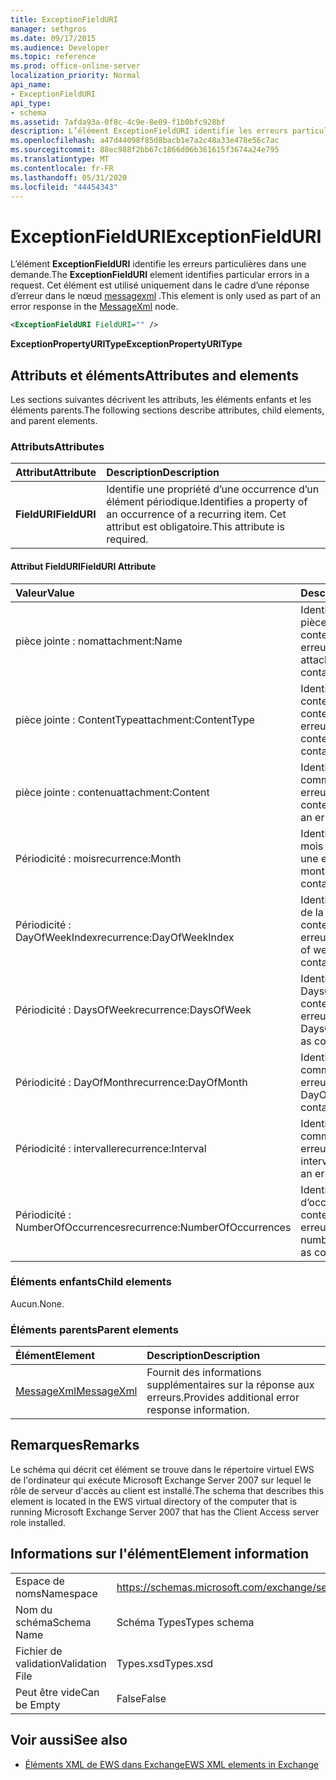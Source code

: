 ```yaml
---
title: ExceptionFieldURI
manager: sethgros
ms.date: 09/17/2015
ms.audience: Developer
ms.topic: reference
ms.prod: office-online-server
localization_priority: Normal
api_name:
- ExceptionFieldURI
api_type:
- schema
ms.assetid: 7afda93a-0f8c-4c9e-8e09-f1b0bfc928bf
description: L’élément ExceptionFieldURI identifie les erreurs particulières dans une demande. Cet élément est utilisé uniquement dans le cadre d’une réponse d’erreur dans le nœud MessageXml.
ms.openlocfilehash: a47d44098f85d8bacb1e7a2c48a33e478e56c7ac
ms.sourcegitcommit: 88ec988f2bb67c1866d06b361615f3674a24e795
ms.translationtype: MT
ms.contentlocale: fr-FR
ms.lasthandoff: 05/31/2020
ms.locfileid: "44454343"
---
```

# <a name="exceptionfielduri"></a><span data-ttu-id="cc75e-104">ExceptionFieldURI</span><span class="sxs-lookup"><span data-stu-id="cc75e-104">ExceptionFieldURI</span></span>

<span data-ttu-id="cc75e-105">L’élément **ExceptionFieldURI** identifie les erreurs particulières dans une demande.</span><span class="sxs-lookup"><span data-stu-id="cc75e-105">The **ExceptionFieldURI** element identifies particular errors in a request.</span></span> <span data-ttu-id="cc75e-106">Cet élément est utilisé uniquement dans le cadre d’une réponse d’erreur dans le nœud [messagexml](messagexml.md) .</span><span class="sxs-lookup"><span data-stu-id="cc75e-106">This element is only used as part of an error response in the [MessageXml](messagexml.md) node.</span></span> 
  
```xml
<ExceptionFieldURI FieldURI="" />
```

 <span data-ttu-id="cc75e-107">**ExceptionPropertyURIType**</span><span class="sxs-lookup"><span data-stu-id="cc75e-107">**ExceptionPropertyURIType**</span></span>
## <a name="attributes-and-elements"></a><span data-ttu-id="cc75e-108">Attributs et éléments</span><span class="sxs-lookup"><span data-stu-id="cc75e-108">Attributes and elements</span></span>

<span data-ttu-id="cc75e-109">Les sections suivantes décrivent les attributs, les éléments enfants et les éléments parents.</span><span class="sxs-lookup"><span data-stu-id="cc75e-109">The following sections describe attributes, child elements, and parent elements.</span></span>
  
### <a name="attributes"></a><span data-ttu-id="cc75e-110">Attributs</span><span class="sxs-lookup"><span data-stu-id="cc75e-110">Attributes</span></span>

|<span data-ttu-id="cc75e-111">**Attribut**</span><span class="sxs-lookup"><span data-stu-id="cc75e-111">**Attribute**</span></span>|<span data-ttu-id="cc75e-112">**Description**</span><span class="sxs-lookup"><span data-stu-id="cc75e-112">**Description**</span></span>|
|:-----|:-----|
|<span data-ttu-id="cc75e-113">**FieldURI**</span><span class="sxs-lookup"><span data-stu-id="cc75e-113">**FieldURI**</span></span> <br/> |<span data-ttu-id="cc75e-114">Identifie une propriété d’une occurrence d’un élément périodique.</span><span class="sxs-lookup"><span data-stu-id="cc75e-114">Identifies a property of an occurrence of a recurring item.</span></span> <span data-ttu-id="cc75e-115">Cet attribut est obligatoire.</span><span class="sxs-lookup"><span data-stu-id="cc75e-115">This attribute is required.</span></span>  <br/> |
   
#### <a name="fielduri-attribute"></a><span data-ttu-id="cc75e-116">Attribut FieldURI</span><span class="sxs-lookup"><span data-stu-id="cc75e-116">FieldURI Attribute</span></span>

|<span data-ttu-id="cc75e-117">**Valeur**</span><span class="sxs-lookup"><span data-stu-id="cc75e-117">**Value**</span></span>|<span data-ttu-id="cc75e-118">**Description**</span><span class="sxs-lookup"><span data-stu-id="cc75e-118">**Description**</span></span>|
|:-----|:-----|
|<span data-ttu-id="cc75e-119">pièce jointe : nom</span><span class="sxs-lookup"><span data-stu-id="cc75e-119">attachment:Name</span></span>  <br/> |<span data-ttu-id="cc75e-120">Identifie le nom de la pièce jointe comme contenant une erreur.</span><span class="sxs-lookup"><span data-stu-id="cc75e-120">Identifies the attachment name as containing an error.</span></span>  <br/> |
|<span data-ttu-id="cc75e-121">pièce jointe : ContentType</span><span class="sxs-lookup"><span data-stu-id="cc75e-121">attachment:ContentType</span></span>  <br/> |<span data-ttu-id="cc75e-122">Identifie le type de contenu comme contenant une erreur.</span><span class="sxs-lookup"><span data-stu-id="cc75e-122">Identifies the content type as containing an error.</span></span>  <br/> |
|<span data-ttu-id="cc75e-123">pièce jointe : contenu</span><span class="sxs-lookup"><span data-stu-id="cc75e-123">attachment:Content</span></span>  <br/> |<span data-ttu-id="cc75e-124">Identifie le contenu comme contenant une erreur.</span><span class="sxs-lookup"><span data-stu-id="cc75e-124">Identifies the content as containing an error.</span></span>  <br/> |
|<span data-ttu-id="cc75e-125">Périodicité : mois</span><span class="sxs-lookup"><span data-stu-id="cc75e-125">recurrence:Month</span></span>  <br/> |<span data-ttu-id="cc75e-126">Identifie le champ de mois comme contenant une erreur.</span><span class="sxs-lookup"><span data-stu-id="cc75e-126">Identifies the month field as containing an error.</span></span>  <br/> |
|<span data-ttu-id="cc75e-127">Périodicité : DayOfWeekIndex</span><span class="sxs-lookup"><span data-stu-id="cc75e-127">recurrence:DayOfWeekIndex</span></span>  <br/> |<span data-ttu-id="cc75e-128">Identifie l’index du jour de la semaine comme contenant une erreur.</span><span class="sxs-lookup"><span data-stu-id="cc75e-128">Identifies the day of week index as containing an error.</span></span>  <br/> |
|<span data-ttu-id="cc75e-129">Périodicité : DaysOfWeek</span><span class="sxs-lookup"><span data-stu-id="cc75e-129">recurrence:DaysOfWeek</span></span>  <br/> |<span data-ttu-id="cc75e-130">Identifie la propriété DaysOfWeek comme contenant une erreur.</span><span class="sxs-lookup"><span data-stu-id="cc75e-130">Identifies the DaysOfWeek property as containing an error.</span></span>  <br/> |
|<span data-ttu-id="cc75e-131">Périodicité : DayOfMonth</span><span class="sxs-lookup"><span data-stu-id="cc75e-131">recurrence:DayOfMonth</span></span>  <br/> |<span data-ttu-id="cc75e-132">Identifie le DayOfMonth comme contenant une erreur.</span><span class="sxs-lookup"><span data-stu-id="cc75e-132">Identifies the DayOfMonth as containing an error.</span></span>  <br/> |
|<span data-ttu-id="cc75e-133">Périodicité : intervalle</span><span class="sxs-lookup"><span data-stu-id="cc75e-133">recurrence:Interval</span></span>  <br/> |<span data-ttu-id="cc75e-134">Identifie l’intervalle comme contenant une erreur.</span><span class="sxs-lookup"><span data-stu-id="cc75e-134">Identifies the interval as containing an error.</span></span>  <br/> |
|<span data-ttu-id="cc75e-135">Périodicité : NumberOfOccurrences</span><span class="sxs-lookup"><span data-stu-id="cc75e-135">recurrence:NumberOfOccurrences</span></span>  <br/> |<span data-ttu-id="cc75e-136">Identifie le nombre d’occurrences contenant une erreur.</span><span class="sxs-lookup"><span data-stu-id="cc75e-136">Identifies the number of occurrences as containing an error.</span></span>  <br/> |
   
### <a name="child-elements"></a><span data-ttu-id="cc75e-137">Éléments enfants</span><span class="sxs-lookup"><span data-stu-id="cc75e-137">Child elements</span></span>

<span data-ttu-id="cc75e-138">Aucun.</span><span class="sxs-lookup"><span data-stu-id="cc75e-138">None.</span></span>
  
### <a name="parent-elements"></a><span data-ttu-id="cc75e-139">Éléments parents</span><span class="sxs-lookup"><span data-stu-id="cc75e-139">Parent elements</span></span>

|<span data-ttu-id="cc75e-140">**Élément**</span><span class="sxs-lookup"><span data-stu-id="cc75e-140">**Element**</span></span>|<span data-ttu-id="cc75e-141">**Description**</span><span class="sxs-lookup"><span data-stu-id="cc75e-141">**Description**</span></span>|
|:-----|:-----|
|[<span data-ttu-id="cc75e-142">MessageXml</span><span class="sxs-lookup"><span data-stu-id="cc75e-142">MessageXml</span></span>](messagexml.md) <br/> |<span data-ttu-id="cc75e-143">Fournit des informations supplémentaires sur la réponse aux erreurs.</span><span class="sxs-lookup"><span data-stu-id="cc75e-143">Provides additional error response information.</span></span>  <br/> |
   
## <a name="remarks"></a><span data-ttu-id="cc75e-144">Remarques</span><span class="sxs-lookup"><span data-stu-id="cc75e-144">Remarks</span></span>

<span data-ttu-id="cc75e-145">Le schéma qui décrit cet élément se trouve dans le répertoire virtuel EWS de l'ordinateur qui exécute Microsoft Exchange Server 2007 sur lequel le rôle de serveur d'accès au client est installé.</span><span class="sxs-lookup"><span data-stu-id="cc75e-145">The schema that describes this element is located in the EWS virtual directory of the computer that is running Microsoft Exchange Server 2007 that has the Client Access server role installed.</span></span>
  
## <a name="element-information"></a><span data-ttu-id="cc75e-146">Informations sur l'élément</span><span class="sxs-lookup"><span data-stu-id="cc75e-146">Element information</span></span>

|||
|:-----|:-----|
|<span data-ttu-id="cc75e-147">Espace de noms</span><span class="sxs-lookup"><span data-stu-id="cc75e-147">Namespace</span></span>  <br/> |https://schemas.microsoft.com/exchange/services/2006/types  <br/> |
|<span data-ttu-id="cc75e-148">Nom du schéma</span><span class="sxs-lookup"><span data-stu-id="cc75e-148">Schema Name</span></span>  <br/> |<span data-ttu-id="cc75e-149">Schéma Types</span><span class="sxs-lookup"><span data-stu-id="cc75e-149">Types schema</span></span>  <br/> |
|<span data-ttu-id="cc75e-150">Fichier de validation</span><span class="sxs-lookup"><span data-stu-id="cc75e-150">Validation File</span></span>  <br/> |<span data-ttu-id="cc75e-151">Types.xsd</span><span class="sxs-lookup"><span data-stu-id="cc75e-151">Types.xsd</span></span>  <br/> |
|<span data-ttu-id="cc75e-152">Peut être vide</span><span class="sxs-lookup"><span data-stu-id="cc75e-152">Can be Empty</span></span>  <br/> |<span data-ttu-id="cc75e-153">False</span><span class="sxs-lookup"><span data-stu-id="cc75e-153">False</span></span>  <br/> |
   
## <a name="see-also"></a><span data-ttu-id="cc75e-154">Voir aussi</span><span class="sxs-lookup"><span data-stu-id="cc75e-154">See also</span></span>



- [<span data-ttu-id="cc75e-155">Éléments XML de EWS dans Exchange</span><span class="sxs-lookup"><span data-stu-id="cc75e-155">EWS XML elements in Exchange</span></span>](ews-xml-elements-in-exchange.md)

